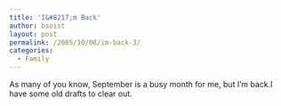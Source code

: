 ```yaml
---
title: 'I&#8217;m Back'
author: bsoist
layout: post
permalink: /2005/10/08/im-back-3/
categories:
  - Family
---
```

As many of you know, September is a busy month for me, but I&#8217;m back.I have some old drafts to clear out.